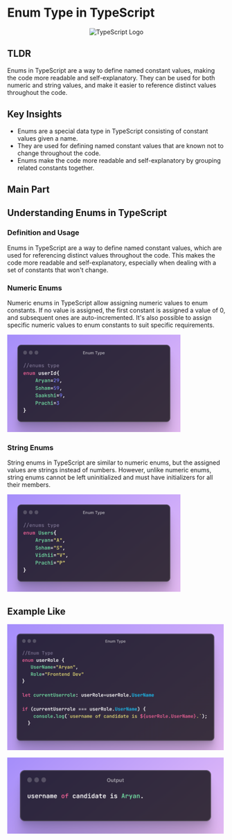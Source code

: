 # Enum Type in TypeScript 

<p align="center">
  <img src="https://cdn-images-1.medium.com/v2/resize:fit:892/1*kf4wDsnivzIn3bEnni9LEA.png" alt="TypeScript Logo" width="800"/>
</p>

## TLDR

Enums in TypeScript are a way to define named constant values, making the code more readable and self-explanatory. They can be used for both numeric and string values, and make it easier to reference distinct values throughout the code.

## Key Insights

- Enums are a special data type in TypeScript consisting of constant values given a name.
- They are used for defining named constant values that are known not to change throughout the code.
- Enums make the code more readable and self-explanatory by grouping related constants together.

## Main Part

## Understanding Enums in TypeScript

### Definition and Usage

Enums in TypeScript are a way to define named constant values, which are used for referencing distinct values throughout the code. This makes the code more readable and self-explanatory, especially when dealing with a set of constants that won't change.

### Numeric Enums

Numeric enums in TypeScript allow assigning numeric values to enum constants. If no value is assigned, the first constant is assigned a value of 0, and subsequent ones are auto-incremented. It's also possible to assign specific numeric values to enum constants to suit specific requirements.

<p align="left">
  <img src="./assets/enum.png" alt="TypeScript Logo" width="400"/>
</p>

### String Enums

String enums in TypeScript are similar to numeric enums, but the assigned values are strings instead of numbers. However, unlike numeric enums, string enums cannot be left uninitialized and must have initializers for all their members.

<p align="left">
  <img src="./assets/enum3.png" alt="TypeScript Logo" width="400"/>
</p>


## Example Like

<p align="left">
  <img src="./assets/enum2.png" alt="TypeScript Logo" width="500"/>
</p>

<p align="left">
  <img src="./assets/output5.png" alt="TypeScript Logo" width="500"/>
</p>
